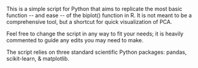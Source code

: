 This is a simple script for Python that aims to replicate the most basic function -- and ease -- of the biplot() function in R. It is not meant to be a comprehensive tool, but a shortcut for quick visualization of PCA.

Feel free to change the script in any way to fit your needs; it is heavily commented to guide any edits you may need to make.

The script relies on three standard scientific Python packages: pandas, scikit-learn, & matplotlib.
